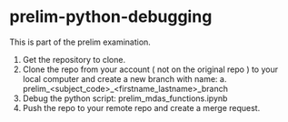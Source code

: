 # prelim-python-debugging

This is part of the prelim examination.

1. Get the repository to clone.
2. Clone the repo from your account ( not on the original repo ) to your local computer and create a new branch with name:
   a. prelim_<subject_code>_<firstname_lastname>_branch
3. Debug the python script: prelim_mdas_functions.ipynb
4. Push the repo to your remote repo and create a merge request.
